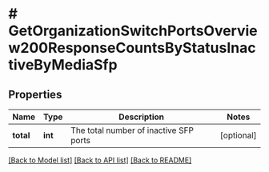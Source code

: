 # # GetOrganizationSwitchPortsOverview200ResponseCountsByStatusInactiveByMediaSfp

## Properties

Name | Type | Description | Notes
------------ | ------------- | ------------- | -------------
**total** | **int** | The total number of inactive SFP ports | [optional]

[[Back to Model list]](../../README.md#models) [[Back to API list]](../../README.md#endpoints) [[Back to README]](../../README.md)
